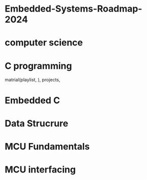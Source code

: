 # Embedded-Systems-Roadmap-2024
# computer science 
# C programming
matrial(playlist, ), projects,
# Embedded C
# Data Strucrure
# MCU Fundamentals
# MCU interfacing


